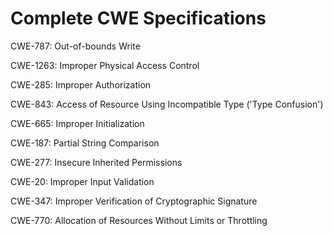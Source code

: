 

# Complete CWE Specifications

CWE-787: Out-of-bounds Write

CWE-1263: Improper Physical Access Control

CWE-285: Improper Authorization

CWE-843: Access of Resource Using Incompatible Type ('Type Confusion')

CWE-665: Improper Initialization

CWE-187: Partial String Comparison

CWE-277: Insecure Inherited Permissions

CWE-20: Improper Input Validation

CWE-347: Improper Verification of Cryptographic Signature

CWE-770: Allocation of Resources Without Limits or Throttling